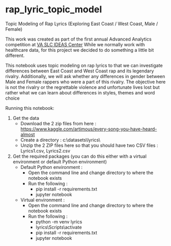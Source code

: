 # rap_lyric_topic_model
Topic Modeling of Rap Lyrics (Exploring East Coast / West Coast, Male / Female)

This work was created as part of the first annual Advanced Analytics competition at [VA SLC IDEAS Center](https://twitter.com/SLC_IDEAS)  While we normally work with healthcare data, for this project we decided to do something a little bit different.

This notebook uses topic modeling on rap lyrics to that we can investigate differences between East Coast and West Coast rap and its legendary rivalry.  Additionally, we will ask whether any differences in gender between Male and Female rappers who were a part of this rivalry.  The objective here is not the rivalry or the regrettable violence and unfortunate lives lost but rather what we can learn about differences in styles, themes and word choice

Running this notebook:

1. Get the data
    * Download the 2 zip files from here : https://www.kaggle.com/artimous/every-song-you-have-heard-almost
    * Create a directory : c:\datasets\lyrics\
    * Unzip the 2 ZIP files here so that you should have two CSV files : Lyrics1.csv, Lyrics2.csv
2. Get the required packages (you can do this either with a virtual environment or default Python environment)
    * Default Python environment : 
        * Open the command line and change directory to where the notebook exists
        * Run the following : 
            * pip install -r requirements.txt
            * jupyter notebook
    * Virtual environment : 
        * Open the command line and change directory to where the notebook exists
        * Run the following : 
            * python -m venv lyrics
            * lyrics\Scripts\activate
            * pip install -r requirements.txt
            * jupyter notebook